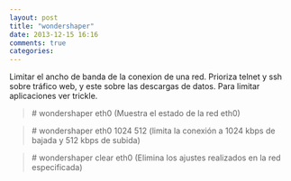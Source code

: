 ```yaml
---
layout: post
title: "wondershaper"
date: 2013-12-15 16:16
comments: true
categories: 
---
```

Limitar el ancho de banda de la conexion de una red. Prioriza telnet y ssh sobre tráfico web, y este sobre las descargas de datos. Para limitar aplicaciones ver trickle.

>\# wondershaper eth0 (Muestra el estado de la red eth0)

>\# wondershaper eth0 1024 512 (limita la conexión a 1024 kbps de bajada y 512 kbps de subida)

>\# wondershaper clear eth0  (Elimina los ajustes realizados en la red especificada)

